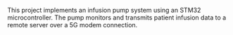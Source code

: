 This project implements an infusion pump system using an STM32 microcontroller. The pump monitors and transmits patient infusion data to a remote server over a 5G modem connection.
